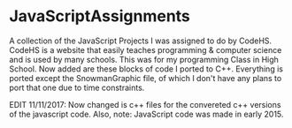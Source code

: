 # JavaScriptAssignments
A collection of the JavaScript Projects I was assigned to do by CodeHS. CodeHS is a website that easily teaches programming & computer science and is used by many schools. This was for my programming Class in High School. Now added are these blocks of code I ported to C++. Everything is ported except the SnowmanGraphic file, of which I don't have any plans to port that one due to time constraints.



EDIT 11/11/2017: Now changed is c++ files for the convereted c++ versions of the javascript code.
Also, note: JavaScript code was made in early 2015.
